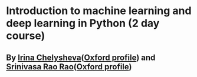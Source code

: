 # Introduction to machine learning and deep learning in Python (2 day course)
## By [Irina Chelysheva](https://github.com/Chelysheva)([Oxford profile](https://www.wadham.ox.ac.uk/people/irina-chelysheva)) and [Srinivasa Rao Rao](https://github.com/sraorao)([Oxford profile](https://www.nds.ox.ac.uk/team/srinivasa-rao))
